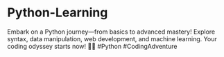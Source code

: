 # Python-Learning
Embark on a Python journey—from basics to advanced mastery! Explore syntax, data manipulation, web development, and machine learning. Your coding odyssey starts now! 🚀🐍 #Python #CodingAdventure
